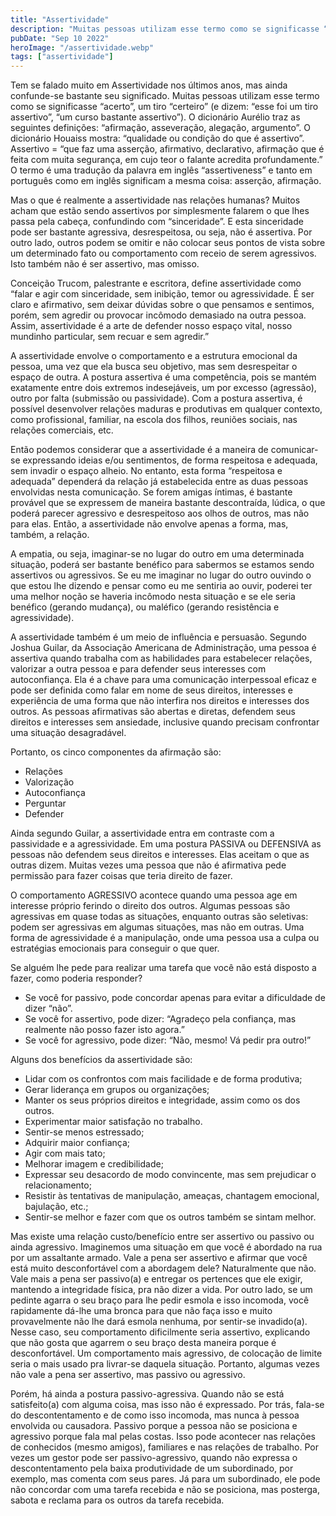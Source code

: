 ```yaml
---
title: "Assertividade"
description: "Muitas pessoas utilizam esse termo como se significasse “acerto”, um tiro “certeiro” (e dizem: “esse foi um tiro assertivo”, “um curso bastante assertivo”)."
pubDate: "Sep 10 2022"
heroImage: "/assertividade.webp"
tags: ["assertividade"]
---
```

Tem se falado muito em Assertividade nos últimos anos, mas ainda confunde-se bastante seu significado.  Muitas pessoas utilizam esse termo como se significasse “acerto”, um tiro “certeiro” (e dizem: “esse foi um tiro assertivo”, “um curso bastante assertivo”). O dicionário Aurélio traz as seguintes definições: “afirmação, asseveração, alegação, argumento”.  O dicionário Houaiss mostra: “qualidade ou condição do que é assertivo”. Assertivo = “que faz uma asserção, afirmativo, declarativo, afirmação que é feita com muita segurança, em cujo teor o falante acredita profundamente.” O termo é uma tradução da palavra em inglês “assertiveness” e tanto em português como em inglês significam a mesma coisa: asserção, afirmação.

Mas o que é realmente a assertividade nas relações humanas? Muitos acham que estão sendo assertivos por simplesmente falarem o que lhes passa pela cabeça, confundindo com “sinceridade”. E esta sinceridade pode ser bastante agressiva, desrespeitosa, ou seja, não é assertiva. Por outro lado, outros podem se omitir e não colocar seus pontos de vista sobre um determinado fato ou comportamento com receio de serem agressivos. Isto também não é ser assertivo, mas omisso.

Conceição Trucom, palestrante e escritora, define assertividade como “falar e agir com sinceridade, sem inibição, temor ou agressividade. É ser claro e afirmativo, sem deixar dúvidas sobre o que pensamos e sentimos, porém, sem agredir ou provocar incômodo demasiado na outra pessoa. Assim, assertividade é a arte de defender nosso espaço vital, nosso mundinho particular, sem recuar e sem agredir.”

A assertividade envolve o comportamento e a estrutura emocional da pessoa, uma vez que ela busca seu objetivo, mas sem desrespeitar o espaço de outra. A postura assertiva é uma competência, pois se mantém exatamente entre dois extremos indesejáveis, um por excesso (agressão), outro por falta (submissão ou passividade). Com a postura assertiva, é possível desenvolver relações maduras e produtivas em qualquer contexto, como profissional, familiar, na escola dos filhos, reuniões sociais, nas relações comerciais, etc.

Então podemos considerar que a assertividade é a maneira de comunicar-se expressando ideias e/ou sentimentos, de forma respeitosa e adequada, sem invadir o espaço alheio. No entanto, esta forma “respeitosa e adequada” dependerá da relação já estabelecida entre as duas pessoas envolvidas nesta comunicação. Se forem amigas íntimas, é bastante provável que se expressem de maneira bastante descontraída, lúdica, o que poderá parecer agressivo e desrespeitoso aos olhos de outros, mas não para elas. Então, a assertividade não envolve apenas a forma, mas, também, a relação.

A empatia, ou seja, imaginar-se no lugar do outro em uma determinada situação, poderá ser bastante benéfico para sabermos se estamos sendo assertivos ou agressivos. Se eu me imaginar no lugar do outro ouvindo o que estou lhe dizendo e pensar como eu me sentiria ao ouvir, poderei ter uma melhor noção se haveria incômodo nesta situação e se ele seria benéfico (gerando mudança), ou maléfico (gerando resistência e agressividade).

A assertividade também é um meio de influência e persuasão. Segundo Joshua Guilar, da Associação Americana de Administração, uma pessoa é assertiva quando trabalha com as habilidades para estabelecer relações, valorizar a outra pessoa e para defender seus interesses com autoconfiança. Ela é a chave para uma comunicação interpessoal eficaz e pode ser definida como falar em nome de seus direitos, interesses e experiência de uma forma que não interfira nos direitos e interesses dos outros. As pessoas afirmativas são abertas e diretas, defendem seus direitos e interesses sem ansiedade, inclusive quando precisam confrontar uma situação desagradável.

Portanto, os cinco componentes da afirmação são:
- Relações
- Valorização
- Autoconfiança
- Perguntar
- Defender

Ainda segundo Guilar, a assertividade entra em contraste com a passividade e a agressividade. Em uma postura PASSIVA ou DEFENSIVA as pessoas não defendem seus direitos e interesses. Elas aceitam o que as outras dizem. Muitas vezes uma pessoa que não é afirmativa pede permissão para fazer coisas que teria direito de fazer.

O comportamento AGRESSIVO acontece quando uma pessoa age em interesse próprio ferindo o direito dos outros. Algumas pessoas são agressivas em quase todas as situações, enquanto outras são seletivas: podem ser agressivas em algumas situações, mas não em outras. Uma forma de agressividade é a manipulação, onde uma pessoa usa a culpa ou estratégias emocionais para conseguir o que quer.

Se alguém lhe pede para realizar uma tarefa que você não está disposto a fazer, como poderia responder?
- Se você for passivo, pode concordar apenas para evitar a dificuldade de dizer “não”.
- Se você for assertivo, pode dizer: “Agradeço pela confiança, mas realmente não posso fazer isto agora.”
- Se você for agressivo, pode dizer: “Não, mesmo! Vá pedir pra outro!” 

Alguns dos benefícios da assertividade são:
- Lidar com os confrontos com mais facilidade e de forma produtiva;
- Gerar liderança em grupos ou organizações;
- Manter os seus próprios direitos e integridade, assim como os dos outros.
- Experimentar maior satisfação no trabalho.
- Sentir-se menos estressado;
- Adquirir maior confiança;
- Agir com mais tato;
- Melhorar imagem e credibilidade;
- Expressar seu desacordo de modo convincente, mas sem prejudicar o relacionamento;
- Resistir às tentativas de manipulação, ameaças, chantagem emocional, bajulação, etc.;
- Sentir-se melhor e fazer com que os outros também se sintam melhor.

Mas existe uma relação custo/benefício entre ser assertivo ou passivo ou ainda agressivo. Imaginemos uma situação em que você é abordado na rua por um assaltante armado. Vale a pena ser assertivo e afirmar que você está muito desconfortável com a abordagem dele? Naturalmente que não. Vale mais a pena ser passivo(a) e entregar os pertences que ele exigir, mantendo a integridade física, pra não dizer a vida. Por outro lado, se um pedinte agarra o seu braço para lhe pedir esmola e isso incomoda, você rapidamente dá-lhe uma bronca para que não faça isso e muito provavelmente não lhe dará esmola nenhuma, por sentir-se invadido(a). Nesse caso, seu comportamento dificilmente seria assertivo, explicando que não gosta que agarrem o seu braço desta maneira porque é desconfortável. Um comportamento mais agressivo, de colocação de limite seria o mais usado pra livrar-se daquela situação. Portanto, algumas vezes não vale a pena ser assertivo, mas passivo ou agressivo.

Porém, há ainda a postura passivo-agressiva. Quando não se está satisfeito(a) com alguma coisa, mas isso não é expressado. Por trás, fala-se do descontentamento e de como isso incomoda, mas nunca à pessoa envolvida ou causadora. Passivo porque a pessoa não se posiciona e agressivo porque fala mal pelas costas. Isso pode acontecer nas relações de conhecidos (mesmo amigos), familiares e nas relações de trabalho. Por vezes um gestor pode ser passivo-agressivo, quando não expressa o descontentamento pela baixa produtividade de um subordinado, por exemplo, mas comenta com seus pares. Já para um subordinado, ele pode não concordar com uma tarefa recebida e não se posiciona, mas posterga, sabota e reclama para os outros da tarefa recebida.